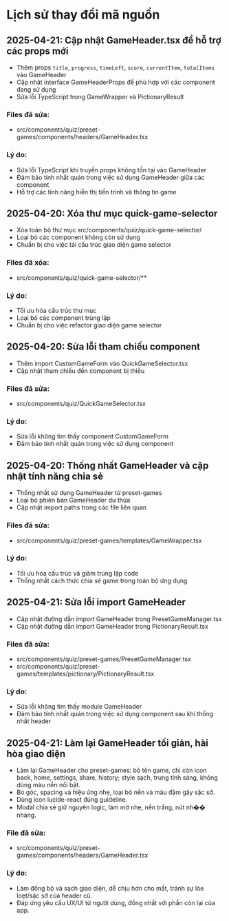 
# Lịch sử thay đổi mã nguồn

## 2025-04-21: Cập nhật GameHeader.tsx để hỗ trợ các props mới
- Thêm props `title`, `progress`, `timeLeft`, `score`, `currentItem`, `totalItems` vào GameHeader
- Cập nhật interface GameHeaderProps để phù hợp với các component đang sử dụng
- Sửa lỗi TypeScript trong GameWrapper và PictionaryResult

### Files đã sửa:
- src/components/quiz/preset-games/components/headers/GameHeader.tsx

### Lý do:
- Sửa lỗi TypeScript khi truyền props không tồn tại vào GameHeader
- Đảm bảo tính nhất quán trong việc sử dụng GameHeader giữa các component
- Hỗ trợ các tính năng hiển thị tiến trình và thông tin game

## 2025-04-20: Xóa thư mục quick-game-selector
- Xóa toàn bộ thư mục src/components/quiz/quick-game-selector/
- Loại bỏ các component không còn sử dụng
- Chuẩn bị cho việc tái cấu trúc giao diện game selector

### Files đã xóa:
- src/components/quiz/quick-game-selector/**

### Lý do:
- Tối ưu hóa cấu trúc thư mục
- Loại bỏ các component trùng lặp
- Chuẩn bị cho việc refactor giao diện game selector

## 2025-04-20: Sửa lỗi tham chiếu component
- Thêm import CustomGameForm vào QuickGameSelector.tsx
- Cập nhật tham chiếu đến component bị thiếu

### Files đã sửa:
- src/components/quiz/QuickGameSelector.tsx

### Lý do:
- Sửa lỗi không tìm thấy component CustomGameForm
- Đảm bảo tính nhất quán trong việc sử dụng component

## 2025-04-20: Thống nhất GameHeader và cập nhật tính năng chia sẻ
- Thống nhất sử dụng GameHeader từ preset-games
- Loại bỏ phiên bản GameHeader dư thừa
- Cập nhật import paths trong các file liên quan

### Files đã sửa:
- src/components/quiz/preset-games/templates/GameWrapper.tsx

### Lý do:
- Tối ưu hóa cấu trúc và giảm trùng lặp code
- Thống nhất cách thức chia sẻ game trong toàn bộ ứng dụng

## 2025-04-21: Sửa lỗi import GameHeader
- Cập nhật đường dẫn import GameHeader trong PresetGameManager.tsx
- Cập nhật đường dẫn import GameHeader trong PictionaryResult.tsx

### Files đã sửa:
- src/components/quiz/preset-games/PresetGameManager.tsx
- src/components/quiz/preset-games/templates/pictionary/PictionaryResult.tsx

### Lý do:
- Sửa lỗi không tìm thấy module GameHeader
- Đảm bảo tính nhất quán trong việc sử dụng component sau khi thống nhất header

## 2025-04-21: Làm lại GameHeader tối giản, hài hòa giao diện
- Làm lại GameHeader cho preset-games: bỏ tên game, chỉ còn icon back, home, settings, share, history; style sạch, trung tính sáng, không dùng màu nền nổi bật.
- Bo góc, spacing và hiệu ứng nhẹ, loại bỏ nền và màu đậm gây sặc sỡ.
- Dùng icon lucide-react đúng guideline.
- Modal chia sẻ giữ nguyên logic, làm mờ nhẹ, nền trắng, nút nh�� nhàng.

### File đã sửa:
- src/components/quiz/preset-games/components/headers/GameHeader.tsx

### Lý do:
- Làm đồng bộ và sạch giao diện, dễ chịu hơn cho mắt, tránh sự lòe loẹt/sặc sỡ của header cũ.
- Đáp ứng yêu cầu UX/UI từ người dùng, đồng nhất với phần còn lại của app.
